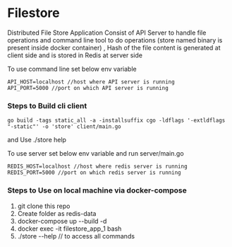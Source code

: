 # Filestore

Distributed File Store Application Consist of API Server to handle file operations and command line tool to do operations (store named binary is present inside docker container) , Hash of the file content is generated at client side and is stored in Redis at server side

To use command line set below env variable
```
API_HOST=localhost //host where API server is running
API_PORT=5000 //port on which API server is running

```
### Steps to Build cli client
```
go build -tags static_all -a -installsuffix cgo -ldflags '-extldflags "-static"' -o 'store' client/main.go

```
and Use ./store help 

To use server set below env variable and run server/main.go
```
REDIS_HOST=localhost //host where redis server is running
REDIS_PORT=5000 //port on which redis server is running
```

### Steps to Use on local machine via docker-compose

1) git clone this repo
2) Create folder as redis-data
3) docker-compose up --build -d
4) docker exec -it filestore_app_1 bash
5) ./store --help // to access all commands
